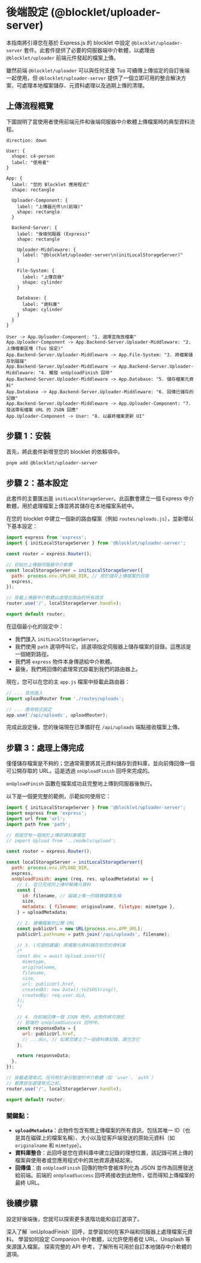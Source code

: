 # 後端設定 (@blocklet/uploader-server)

本指南將引導您在基於 Express.js 的 blocklet 中設定 `@blocklet/uploader-server` 套件。此套件提供了必要的伺服器端中介軟體，以處理由 `@blocklet/uploader` 前端元件發起的檔案上傳。

雖然前端 `@blocklet/uploader` 可以與任何支援 Tus 可續傳上傳協定的自訂後端一起使用，但 `@blocklet/uploader-server` 提供了一個立即可用的整合解決方案，可處理本地檔案儲存、元資料處理以及過期上傳的清理。

## 上傳流程概覽

下圖說明了當使用者使用前端元件和後端伺服器中介軟體上傳檔案時的典型資料流程。

```d2
direction: down

User: {
  shape: c4-person
  label: "使用者"
}

App: {
  label: "您的 Blocklet 應用程式"
  shape: rectangle

  Uploader-Component: {
    label: "上傳器元件\n(前端)"
    shape: rectangle
  }

  Backend-Server: {
    label: "後端伺服器 (Express)"
    shape: rectangle

    Uploader-Middleware: {
      label: "@blocklet/uploader-server\n(initLocalStorageServer)"
    }

    File-System: {
      label: "上傳目錄"
      shape: cylinder
    }

    Database: {
      label: "資料庫"
      shape: cylinder
    }
  }
}

User -> App.Uploader-Component: "1. 選擇並拖放檔案"
App.Uploader-Component -> App.Backend-Server.Uploader-Middleware: "2. 上傳檔案區塊 (Tus 協定)"
App.Backend-Server.Uploader-Middleware -> App.File-System: "3. 將檔案儲存到磁碟"
App.Backend-Server.Uploader-Middleware -> App.Backend-Server.Uploader-Middleware: "4. 觸發 onUploadFinish 回呼"
App.Backend-Server.Uploader-Middleware -> App.Database: "5. 儲存檔案元資料"
App.Database -> App.Backend-Server.Uploader-Middleware: "6. 回傳已儲存的記錄"
App.Backend-Server.Uploader-Middleware -> App.Uploader-Component: "7. 發送帶有檔案 URL 的 JSON 回應"
App.Uploader-Component -> User: "8. 以最終檔案更新 UI"
```

## 步驟 1：安裝

首先，將此套件新增至您的 blocklet 的依賴項中。

```bash
pnpm add @blocklet/uploader-server
```

## 步驟 2：基本設定

此套件的主要匯出是 `initLocalStorageServer`。此函數會建立一個 Express 中介軟體，用於處理檔案上傳並將其儲存在本地檔案系統中。

在您的 blocklet 中建立一個新的路由檔案（例如 `routes/uploads.js`），並新增以下基本設定：

```javascript Basic upload endpoint icon=logos:javascript
import express from 'express';
import { initLocalStorageServer } from '@blocklet/uploader-server';

const router = express.Router();

// 初始化上傳器伺服器中介軟體
const localStorageServer = initLocalStorageServer({
  path: process.env.UPLOAD_DIR, // 用於儲存上傳檔案的目錄
  express,
});

// 掛載上傳器中介軟體以處理此路由的所有請求
router.use('/', localStorageServer.handle);

export default router;
```

在這個最小化的設定中：
- 我們匯入 `initLocalStorageServer`。
- 我們使用 `path` 選項呼叫它，該選項指定伺服器上儲存檔案的目錄。這應該是一個絕對路徑。
- 我們將 `express` 物件本身傳遞給中介軟體。
- 最後，我們將回傳的處理常式掛載到我們的路由器上。

現在，您可以在您的主 `app.js` 檔案中掛載此路由器：

```javascript app.js icon=logos:javascript
// ... 其他匯入
import uploadRouter from './routes/uploads';

// ... 應用程式設定
app.use('/api/uploads', uploadRouter);
```

完成此設定後，您的後端現在已準備好在 `/api/uploads` 端點接收檔案上傳。

## 步驟 3：處理上傳完成

僅僅儲存檔案是不夠的；您通常需要將其元資料儲存到資料庫，並向前傳回傳一個可公開存取的 URL。這是透過 `onUploadFinish` 回呼來完成的。

`onUploadFinish` 函數在檔案成功且完整地上傳到伺服器後執行。

以下是一個更完整的範例，示範如何使用它：

```javascript Full backend example icon=logos:javascript
import { initLocalStorageServer } from '@blocklet/uploader-server';
import express from 'express';
import url from 'url';
import path from 'path';

// 假設您有一個用於上傳的資料庫模型
// import Upload from '../models/upload';

const router = express.Router();

const localStorageServer = initLocalStorageServer({
  path: process.env.UPLOAD_DIR,
  express,
  onUploadFinish: async (req, res, uploadMetadata) => {
    // 1. 從已完成的上傳中解構元資料
    const {
      id: filename, // 磁碟上唯一的隨機檔案名稱
      size,
      metadata: { filename: originalname, filetype: mimetype },
    } = uploadMetadata;

    // 2. 建構檔案的公開 URL
    const publicUrl = new URL(process.env.APP_URL);
    publicUrl.pathname = path.join('/api/uploads', filename);

    // 3. (可選但建議) 將檔案元資料儲存到您的資料庫
    /*
    const doc = await Upload.insert({
      mimetype,
      originalname,
      filename,
      size,
      url: publicUrl.href,
      createdAt: new Date().toISOString(),
      createdBy: req.user.did,
    });
    */

    // 4. 向前端回傳一個 JSON 物件。此物件將可用於
    // 前端的 onUploadSuccess 回呼中。
    const responseData = {
      url: publicUrl.href,
      // ...doc, // 如果您建立了一個資料庫記錄，請包含它
    };

    return responseData;
  },
});

// 掛載處理常式。任何用於身份驗證的中介軟體（如 `user`、`auth`）
// 都應放在處理常式之前。
router.use('/', localStorageServer.handle);

export default router;
```

### 關鍵點：

- **`uploadMetadata`**：此物件包含有關上傳檔案的所有資訊，包括其唯一 ID（也是其在磁碟上的檔案名稱）、大小以及從客戶端發送的原始元資料（如 `originalname` 和 `mimetype`）。
- **資料庫整合**：此回呼是您在資料庫中建立記錄的理想位置，該記錄可將上傳的檔案與使用者或您應用程式中的其他資源連結起來。
- **回傳值**：由 `onUploadFinish` 回傳的物件會被序列化為 JSON 並作為回應發送給前端。前端的 `onUploadSuccess` 回呼將接收到此物件，從而得知上傳檔案的最終 URL。

## 後續步驟

設定好後端後，您就可以探索更多進階功能和自訂選項了。

<x-cards>
  <x-card data-title="處理上傳" data-icon="lucide:upload-cloud" data-href="/guides/handling-uploads">
    深入了解 `onUploadFinish` 回呼，並學習如何在客戶端和伺服器上處理檔案元資料。
  </x-card>
  <x-card data-title="整合遠端來源" data-icon="lucide:link" data-href="/guides/remote-sources">
    學習如何設定 Companion 中介軟體，以允許使用者從 URL、Unsplash 等來源匯入檔案。
  </x-card>
  <x-card data-title="initLocalStorageServer() API" data-icon="lucide:book-open" data-href="/api-reference/uploader-server/local-storage">
    探索完整的 API 參考，了解所有可用於自訂本地儲存中介軟體的選項。
  </x-card>
</x-cards>